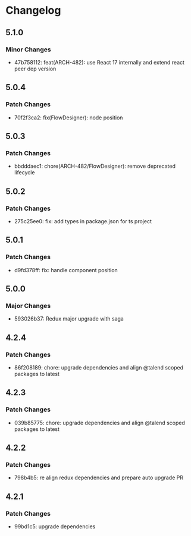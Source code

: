 # Changelog

## 5.1.0

### Minor Changes

- 47b758112: feat(ARCH-482): use React 17 internally and extend react peer dep version

## 5.0.4

### Patch Changes

- 70f2f3ca2: fix(FlowDesigner): node position

## 5.0.3

### Patch Changes

- bbdddaec1: chore(ARCH-482/FlowDesigner): remove deprecated lifecycle

## 5.0.2

### Patch Changes

- 275c25ee0: fix: add types in package.json for ts project

## 5.0.1

### Patch Changes

- d9fd378ff: fix: handle component position

## 5.0.0

### Major Changes

- 593026b37: Redux major upgrade with saga

## 4.2.4

### Patch Changes

- 86f208189: chore: upgrade dependencies and align @talend scoped packages to latest

## 4.2.3

### Patch Changes

- 039b85775: chore: upgrade dependencies and align @talend scoped packages to latest

## 4.2.2

### Patch Changes

- 798b4b5: re align redux dependencies and prepare auto upgrade PR

## 4.2.1

### Patch Changes

- 99bd1c5: upgrade dependencies
